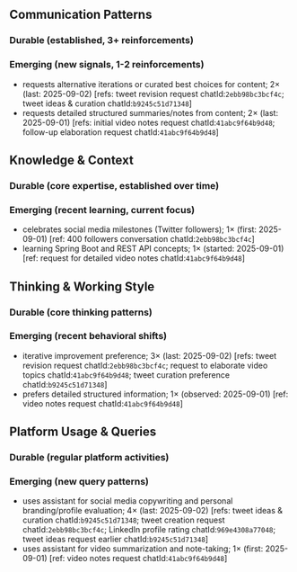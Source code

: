 ## Communication Patterns
### Durable (established, 3+ reinforcements)

### Emerging (new signals, 1-2 reinforcements)
- requests alternative iterations or curated best choices for content; 2× (last: 2025-09-02) [refs: tweet revision request chatId:`2ebb98bc3bcf4c`; tweet ideas & curation chatId:`b9245c51d71348`]
- requests detailed structured summaries/notes from content; 2× (last: 2025-09-01) [refs: initial video notes request chatId:`41abc9f64b9d48`; follow-up elaboration request chatId:`41abc9f64b9d48`]

## Knowledge & Context
### Durable (core expertise, established over time)

### Emerging (recent learning, current focus)
- celebrates social media milestones (Twitter followers); 1× (first: 2025-09-01) [ref: 400 followers conversation chatId:`2ebb98bc3bcf4c`]
- learning Spring Boot and REST API concepts; 1× (started: 2025-09-01) [ref: request for detailed video notes chatId:`41abc9f64b9d48`]

## Thinking & Working Style
### Durable (core thinking patterns)

### Emerging (recent behavioral shifts)
- iterative improvement preference; 3× (last: 2025-09-02) [refs: tweet revision request chatId:`2ebb98bc3bcf4c`; request to elaborate video topics chatId:`41abc9f64b9d48`; tweet curation preference chatId:`b9245c51d71348`]
- prefers detailed structured information; 1× (observed: 2025-09-01) [ref: video notes request chatId:`41abc9f64b9d48`]

## Platform Usage & Queries
### Durable (regular platform activities)

### Emerging (new query patterns)
- uses assistant for social media copywriting and personal branding/profile evaluation; 4× (last: 2025-09-02) [refs: tweet ideas & curation chatId:`b9245c51d71348`; tweet creation request chatId:`2ebb98bc3bcf4c`; LinkedIn profile rating chatId:`969e4308a77048`; tweet ideas request earlier chatId:`b9245c51d71348`]
- uses assistant for video summarization and note-taking; 1× (first: 2025-09-01) [ref: video notes request chatId:`41abc9f64b9d48`]